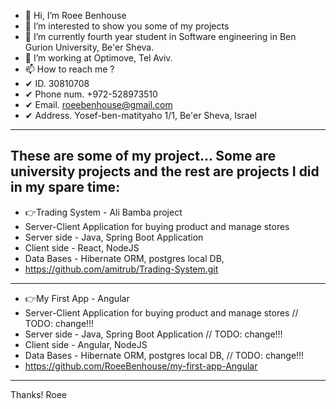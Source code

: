 - 👋 Hi, I’m Roee Benhouse
- 👀 I’m interested to show you some of my projects
- 🌱 I’m currently fourth year student in Software engineering in Ben Gurion University, Be'er Sheva. 
- 💞️ I’m working at Optimove, Tel Aviv.
- 📫 How to reach me ?
- ✔ ID. 30810708                          
- ✔ Phone num. +972-528973510                                      
- ✔ Email. roeebenhouse@gmail.com                              
- ✔ Address. Yosef-ben-matityaho 1/1, Be'er Sheva, Israel        
                       
---------------------------------------------------------------------
These are some of my project... Some are university projects and the rest are projects I did in my spare time:
---------------------------------------------------------------------

- 👉Trading System - Ali Bamba project
- Server-Client Application for buying product and manage stores
- Server side - Java, Spring Boot Application
- Client side - React, NodeJS
- Data Bases - Hibernate ORM, postgres local DB, 
- https://github.com/amitrub/Trading-System.git

--------------------------------------------------------

- 👉My First App - Angular
- Server-Client Application for buying product and manage stores // TODO: change!!!
- Server side - Java, Spring Boot Application  // TODO: change!!!
- Client side - Angular, NodeJS 
- Data Bases - Hibernate ORM, postgres local DB,  // TODO: change!!!
- https://github.com/RoeeBenhouse/my-first-app-Angular

---------------------------------------------------------------------
Thanks!
Roee
<!---
RoeeBenhouse/RoeeBenhouse is a ✨ special ✨ repository because its `README.md` (this file) appears on your GitHub profile.
You can click the Preview link to take a look at your changes.
--->
